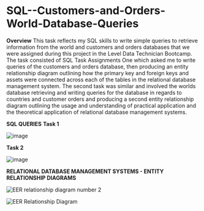 # SQL--Customers-and-Orders-World-Database-Queries
**Overview**
This task reflects my SQL skills to write simple queries to retrieve information from the world and customers and orders databases that we were assigned during this project in the Level Data Technician Bootcamp. The task consisted of SQL Task Assignments One which asked me to write queries of the customers and orders database, then producing an entity relationship diagram outlining how the primary key and foreign keys and assets were connected across each of the tables in the relational database management system. The second task was similar and involved the worlds database retrieving and writing queries for the database in regards to countries and customer orders and producing a second entity relationship diagram outlining the usage and understanding of practical application and the theoretical application of relational database management systems. 

**SQL QUERIES**
**Task 1** 




![image](https://github.com/insights000/SQL--Customers-and-Orders-World-Database-Queries/assets/150028138/ed2259aa-5775-407d-8016-9b9d19af184e)












**Task 2**










![image](https://github.com/insights000/SQL--Customers-and-Orders-World-Database-Queries/assets/150028138/b798e767-1b8f-4a93-9314-bb415d85ad58)

















**RELATIONAL DATABASE MANAGEMENT SYSTEMS - ENTITY RELATIONSHIP DIAGRAMS**










![EER relationship diagram number 2](https://github.com/insights000/SQL--Customers-and-Orders-World-Database-Queries/assets/150028138/6c6b9e45-6bfb-4843-81bd-c0a328ef25e2)


























![EER Relationship Diagram](https://github.com/insights000/SQL--Customers-and-Orders-World-Database-Queries/assets/150028138/80c6865a-5969-4281-91f3-645eeebb599b)


